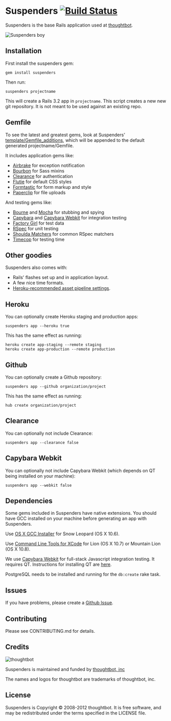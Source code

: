 # Suspenders [![Build Status](https://secure.travis-ci.org/thoughtbot/suspenders.png?branch=master)](http://travis-ci.org/thoughtbot/suspenders)

Suspenders is the base Rails application used at [thoughtbot](http://thoughtbot.com/community).

  ![Suspenders boy](http://media.tumblr.com/1TEAMALpseh5xzf0Jt6bcwSMo1_400.png)

Installation
------------

First install the suspenders gem:

    gem install suspenders

Then run:

    suspenders projectname

This will create a Rails 3.2 app in `projectname`. This script creates a new
new git repository. It is not meant to be used against an existing repo.

Gemfile
-------

To see the latest and greatest gems, look at Suspenders'
[template/Gemfile_additions](/thoughtbot/suspenders/blob/master/templates/Gemfile_additions),
which will be appended to the default generated projectname/Gemfile.

It includes application gems like:

* [Airbrake](/airbrake/airbrake) for exception notification
* [Bourbon](/thoughtbot/bourbon) for Sass mixins
* [Clearance](/thoughtbot/clearance) for authentication
* [Flutie](/thoughtbot/flutie) for default CSS styles
* [Formtastic](/justinfrench/formtastic) for form markup and style
* [Paperclip](/thoughtbot/paperclip) for file uploads

And testing gems like:

* [Bourne](/thoughtbot/bourne) and [Mocha](/freerange/mocha) for stubbing and
  spying
* [Capybara](/jnicklas/capybara) and
  [Capybara Webkit](/thoughtbot/capybara-webkit) for integration testing
* [Factory Girl](/thoughtbot/factory_girl) for test data
* [RSpec](https://github.com/rspec/rspec) for unit testing
* [Shoulda Matchers](/thoughtbot/shoulda-matchers) for common RSpec matchers
* [Timecop](/jtrupiano/timecop) for testing time

Other goodies
-------------

Suspenders also comes with:

* Rails' flashes set up and in application layout.
* A few nice time formats.
* [Heroku-recommended asset pipeline
  settings](https://devcenter.heroku.com/articles/rails3x-asset-pipeline-cedar/).

Heroku
------

You can optionally create Heroku staging and production apps:

    suspenders app --heroku true

This has the same effect as running:

    heroku create app-staging --remote staging
    heroku create app-production --remote production

Github
------

You can optionally create a Github repository:

    suspenders app --github organization/project

This has the same effect as running:

    hub create organization/project

Clearance
---------

You can optionally not include Clearance:

    suspenders app --clearance false

Capybara Webkit
---------------

You can optionally not include Capybara Webkit (which depends on QT being
installed on your machine):

    suspenders app --webkit false

Dependencies
------------

Some gems included in Suspenders have native extensions. You should have GCC installed on your
machine before generating an app with Suspenders.

Use [OS X GCC Installer](/kennethreitz/osx-gcc-installer/) for Snow Leopard
(OS X 10.6).

Use [Command Line Tools for XCode](https://developer.apple.com/downloads/index.action)
for Lion (OS X 10.7) or Mountain Lion (OS X 10.8).

We use [Capybara Webkit](/thoughtbot/capybara-webkit) for full-stack Javascript
integration testing. It requires QT. Instructions for installing QT are
[here](/thoughtbot/capybara-webkit/wiki/Installing-Qt-and-compiling-capybara-webkit).

PostgreSQL needs to be installed and running for the `db:create` rake task.

Issues
------

If you have problems, please create a [Github Issue](/thoughtbot/suspenders/issues).

Contributing
------------

Please see CONTRIBUTING.md for details.

Credits
-------

![thoughtbot](http://thoughtbot.com/images/tm/logo.png)

Suspenders is maintained and funded by [thoughtbot, inc](http://thoughtbot.com/community)

The names and logos for thoughtbot are trademarks of thoughtbot, inc.

License
-------

Suspenders is Copyright © 2008-2012 thoughtbot. It is free software, and may be
redistributed under the terms specified in the LICENSE file.
